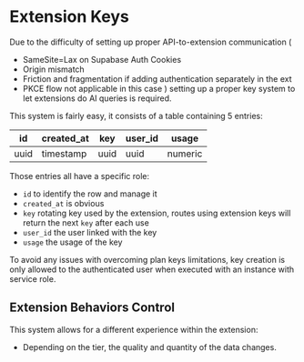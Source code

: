 # Extension Keys

Due to the difficulty of setting up proper API-to-extension communication (
- SameSite=Lax on Supabase Auth Cookies
- Origin mismatch
- Friction and fragmentation if adding authentication separately in the ext
- PKCE flow not applicable in this case
) setting up a proper key system to let extensions do AI queries is required.

This system is fairly easy, it consists of a table containing 5 entries:

| id   | created_at | key  | user_id | usage   |
| ---- | ---------- | ---- | ------- | ------- |
| uuid | timestamp  | uuid | uuid    | numeric |

Those entries all have a specific role:

- `id` to identify the row and manage it
- `created_at` is obvious
- `key` rotating key used by the extension, routes using extension keys will
  return the next `key` after each use
- `user_id` the user linked with the key
- `usage` the usage of the key

To avoid any issues with overcoming plan keys limitations, key creation is only
allowed to the authenticated user when executed with an instance with service
role.

## Extension Behaviors Control

This system allows for a different experience within the extension:
- Depending on the tier, the quality and quantity of the data changes.
